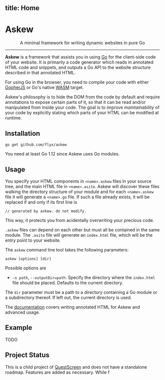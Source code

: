 title: Home
----

<h1>Askew</h1>
<p align="center">A minimal framework for writing dynamic websites in pure Go</p>

---

**Askew** is a framework that assists you in using [Go](https://golang.org) for the client-side code of your website.
It is primarily a code generator which reads in annotated HTML code and snippets, and outputs a Go API to the website structure described in that annotated HTML.

For using Go in the browser, you need to compile your code with either [GopherJS](https://github.com/gopherjs/gopherjs) or Go's native [WASM](https://webassembly.org) target.

Askew's philosophy is to hide the DOM from the code by default and require annotations to expose certain parts of it, so that it can be read and/or manipulated from inside your code.
The goal is to improve *maintainability* of your code by explicitly stating which parts of your HTML can be modified at runtime.

## Installation

```
go get github.com/flyx/askew
```

You need at least Go 1.12 since Askew uses Go modules.

## Usage

You specify your HTML components in `<name>.askew` files in your source tree, and the main HTML file in `<name>.asite`.
Askew will discover these files walking the directory structure of your module and for each `<name>.askew` file it will generate a `<name>.go` file.
If such a file already exists, it will be replaced if and only if its first line is

    // generated by askew. do not modify.

This way, it protects you from acidentally overwriting your precious code.

`.askew` files can depend on each other but must all be contained in the same module.
The `.asite` file will generate an `index.html` file, which will be the entry point to your website.

The `askew` command line tool takes the following parameters:

    askew [options] [dir]

Possible options are

 * `-o path`, `--outputDir=path`: Specify the directory where the `index.html` file should be placed. Defaults to the current directory.

The `dir` parameter must be a path to a directory containing a Go module or a subdirectory thereof.
If left out, the current directory is used.

The [documentation](/doc/concepts/) covers writing annotated HTML for Askew and advanced usage.

## Example

TODO

## Project Status

This is a child project of [QuestScreen](https://questscreen.flyx.org) and does not have a standalone roadmap.
Features are added as necessary.
While f